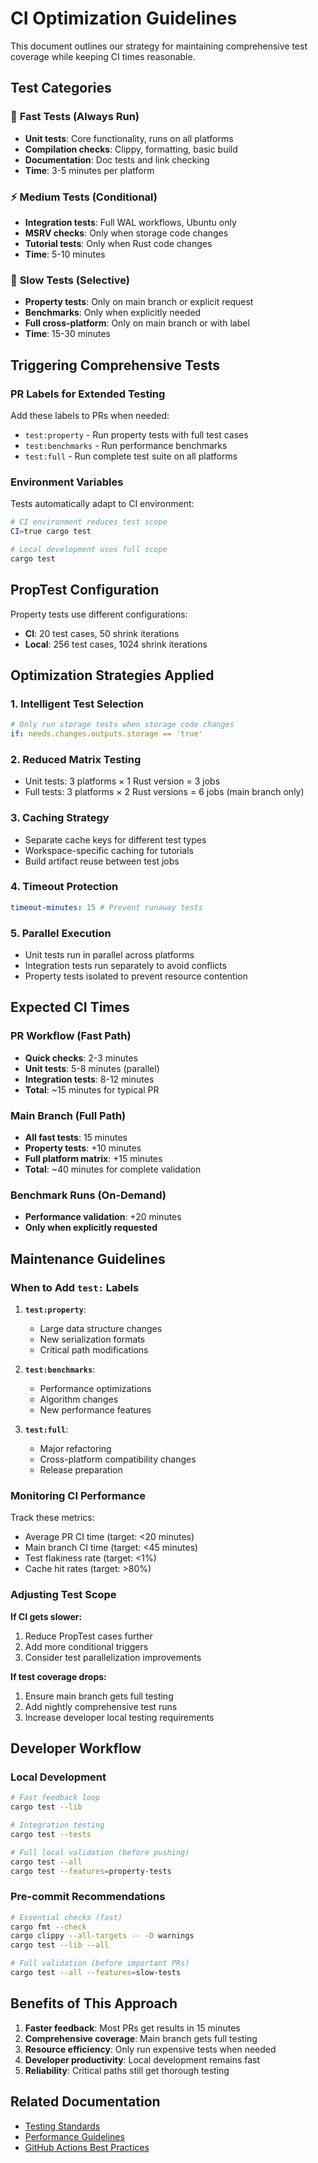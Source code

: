 # CI Optimization Guidelines

This document outlines our strategy for maintaining comprehensive test coverage while keeping CI times reasonable.

## Test Categories

### 🚀 **Fast Tests (Always Run)**

- **Unit tests**: Core functionality, runs on all platforms
- **Compilation checks**: Clippy, formatting, basic build
- **Documentation**: Doc tests and link checking
- **Time**: 3-5 minutes per platform

### ⚡ **Medium Tests (Conditional)**

- **Integration tests**: Full WAL workflows, Ubuntu only
- **MSRV checks**: Only when storage code changes
- **Tutorial tests**: Only when Rust code changes
- **Time**: 5-10 minutes

### 🐌 **Slow Tests (Selective)**

- **Property tests**: Only on main branch or explicit request
- **Benchmarks**: Only when explicitly needed
- **Full cross-platform**: Only on main branch or with label
- **Time**: 15-30 minutes

## Triggering Comprehensive Tests

### PR Labels for Extended Testing

Add these labels to PRs when needed:

- `test:property` - Run property tests with full test cases
- `test:benchmarks` - Run performance benchmarks
- `test:full` - Run complete test suite on all platforms

### Environment Variables

Tests automatically adapt to CI environment:

```bash
# CI environment reduces test scope
CI=true cargo test

# Local development uses full scope
cargo test
```

## PropTest Configuration

Property tests use different configurations:

- **CI**: 20 test cases, 50 shrink iterations
- **Local**: 256 test cases, 1024 shrink iterations

## Optimization Strategies Applied

### 1. **Intelligent Test Selection**

```yaml
# Only run storage tests when storage code changes
if: needs.changes.outputs.storage == 'true'
```

### 2. **Reduced Matrix Testing**

- Unit tests: 3 platforms × 1 Rust version = 3 jobs
- Full tests: 3 platforms × 2 Rust versions = 6 jobs (main branch only)

### 3. **Caching Strategy**

- Separate cache keys for different test types
- Workspace-specific caching for tutorials
- Build artifact reuse between test jobs

### 4. **Timeout Protection**

```yaml
timeout-minutes: 15 # Prevent runaway tests
```

### 5. **Parallel Execution**

- Unit tests run in parallel across platforms
- Integration tests run separately to avoid conflicts
- Property tests isolated to prevent resource contention

## Expected CI Times

### PR Workflow (Fast Path)

- **Quick checks**: 2-3 minutes
- **Unit tests**: 5-8 minutes (parallel)
- **Integration tests**: 8-12 minutes
- **Total**: ~15 minutes for typical PR

### Main Branch (Full Path)

- **All fast tests**: 15 minutes
- **Property tests**: +10 minutes
- **Full platform matrix**: +15 minutes
- **Total**: ~40 minutes for complete validation

### Benchmark Runs (On-Demand)

- **Performance validation**: +20 minutes
- **Only when explicitly requested**

## Maintenance Guidelines

### When to Add `test:` Labels

1. **`test:property`**:

   - Large data structure changes
   - New serialization formats
   - Critical path modifications

2. **`test:benchmarks`**:

   - Performance optimizations
   - Algorithm changes
   - New performance features

3. **`test:full`**:
   - Major refactoring
   - Cross-platform compatibility changes
   - Release preparation

### Monitoring CI Performance

Track these metrics:

- Average PR CI time (target: <20 minutes)
- Main branch CI time (target: <45 minutes)
- Test flakiness rate (target: <1%)
- Cache hit rates (target: >80%)

### Adjusting Test Scope

**If CI gets slower:**

1. Reduce PropTest cases further
2. Add more conditional triggers
3. Consider test parallelization improvements

**If test coverage drops:**

1. Ensure main branch gets full testing
2. Add nightly comprehensive test runs
3. Increase developer local testing requirements

## Developer Workflow

### Local Development

```bash
# Fast feedback loop
cargo test --lib

# Integration testing
cargo test --tests

# Full local validation (before pushing)
cargo test --all
cargo test --features=property-tests
```

### Pre-commit Recommendations

```bash
# Essential checks (fast)
cargo fmt --check
cargo clippy --all-targets -- -D warnings
cargo test --lib --all

# Full validation (before important PRs)
cargo test --all --features=slow-tests
```

## Benefits of This Approach

1. **Faster feedback**: Most PRs get results in 15 minutes
2. **Comprehensive coverage**: Main branch gets full testing
3. **Resource efficiency**: Only run expensive tests when needed
4. **Developer productivity**: Local development remains fast
5. **Reliability**: Critical paths still get thorough testing

## Related Documentation

- [Testing Standards](testing.md)
- [Performance Guidelines](../technical/performance.md)
- [GitHub Actions Best Practices](.github/workflows/README.md)
